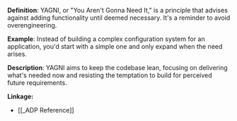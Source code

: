 **Definition**: YAGNI, or "You Aren't Gonna Need It," is a principle that advises against adding functionality until deemed necessary. It's a reminder to avoid overengineering.

**Example**: Instead of building a complex configuration system for an application, you'd start with a simple one and only expand when the need arises.

**Description**: YAGNI aims to keep the codebase lean, focusing on delivering what's needed now and resisting the temptation to build for perceived future requirements.

**Linkage:**
- [[_ADP Reference]]